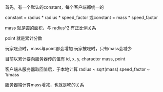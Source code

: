 首先，有一个默认的constant，每个客户端都统一的

constant = radius * radius * speed_factor
或constant = mass * speed_factor

mass 就是圆的面积，与 radius^2 有正比例关系

point 就是累计分数

玩家吃点时，mass与point都会增加
玩家被吃时，只有mass会减少

目前以累计要向服务器传的值有
id, x, y, character
mass, point

客户端从服务器取回值后，于本地计算
radius ~ sqrt(mass)
speed_factor ~ 1/mass

服务器端计算mass增减，也就是吃的关系